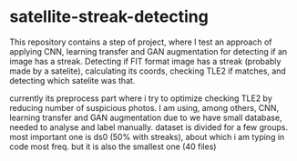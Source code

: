 # satellite-streak-detecting

This repository contains a step of project, where I test an approach of applying CNN, learning transfer and GAN augmentation for detecting if an image has a streak.
Detecting if FIT format image has a streak (probably made by a satelite), calculating its coords, checking TLE2 if matches, and detecting which satelite was that.

currently its preprocess part where i try to optimize checking TLE2 by reducing number of suspicious photos. I am using, among others, CNN, learning transfer and GAN augmentation due to we have small database, needed to analyse and  label manually. 
dataset is divided for a few groups. most important one is ds0 (50% with streaks), about which i am typing in code most freq.  but it is also the smallest one (40 files)
